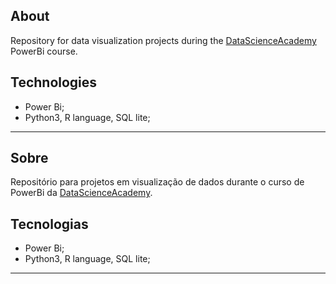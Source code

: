 ## About
Repository for data visualization projects during the [DataScienceAcademy](https://www.datascienceacademy.com.br/cursosgratuitos) PowerBi course.


## Technologies
- Power Bi;
- Python3, R language, SQL lite;

---
## Sobre
Repositório para projetos em visualização de dados durante o curso de PowerBi da [DataScienceAcademy](https://www.datascienceacademy.com.br/cursosgratuitos).


## Tecnologias
- Power Bi;
- Python3, R language, SQL lite;

---
